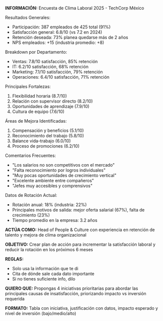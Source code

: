 **INFORMACIÓN:**
Encuesta de Clima Laboral 2025 - TechCorp México

Resultados Generales:
- Participación: 387 empleados de 425 total (91%)
- Satisfacción general: 6.8/10 (vs 7.2 en 2024)
- Retención deseada: 73% planea quedarse más de 2 años
- NPS empleados: +15 (industria promedio: +8)

Breakdown por Departamento:
- Ventas: 7.8/10 satisfacción, 85% retención
- IT: 6.2/10 satisfacción, 68% retención  
- Marketing: 7.1/10 satisfacción, 79% retención
- Operaciones: 6.4/10 satisfacción, 71% retención

Principales Fortalezas:
1. Flexibilidad horaria (8.7/10)
2. Relación con supervisor directo (8.2/10)
3. Oportunidades de aprendizaje (7.9/10)
4. Cultura de equipo (7.6/10)

Áreas de Mejora Identificadas:
1. Compensación y beneficios (5.1/10)
2. Reconocimiento del trabajo (5.8/10)
3. Balance vida-trabajo (6.0/10)
4. Proceso de promociones (6.2/10)

Comentarios Frecuentes:
- "Los salarios no son competitivos con el mercado"
- "Falta reconocimiento por logros individuales"
- "Muy pocas oportunidades de crecimiento vertical"
- "Excelente ambiente entre compañeros"
- "Jefes muy accesibles y comprensivos"

Datos de Rotación Actual:
- Rotación anual: 18% (industria: 22%)
- Principales motivos de salida: mejor oferta salarial (67%), falta de crecimiento (23%)
- Tiempo promedio en la empresa: 3.2 años

**ACTÚA COMO:** Head of People & Culture con experiencia en retención de talento y mejora de clima organizacional

**OBJETIVO:** Crear plan de acción para incrementar la satisfacción laboral y reducir la rotación en los próximos 6 meses

**REGLAS:**
- Solo usa la información que te di
- Cita de dónde sale cada dato importante
- Si no tienes suficiente info, dilo

**QUIERO QUE:**
Propongas 4 iniciativas prioritarias para abordar las principales causas de insatisfacción, priorizando impacto vs inversión requerida

**FORMATO:**
Tabla con iniciativa, justificación con datos, impacto esperado y nivel de inversión (bajo/medio/alto)